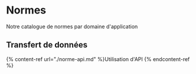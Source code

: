 # Normes

Notre catalogue de normes par domaine d'application

## Transfert de données

{% content-ref url="./norme-api.md" %}Utilisation d'API {% endcontent-ref %}

